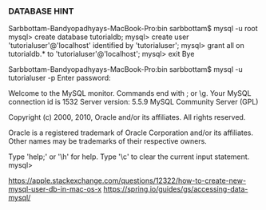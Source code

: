 ### DATABASE HINT

Sarbbottam-Bandyopadhyays-MacBook-Pro:bin sarbbottam$ mysql -u root
mysql> create database tutorialdb;
mysql> create user 'tutorialuser'@'localhost' identified by 'tutorialuser';
mysql> grant all on tutorialdb.* to 'tutorialuser'@'localhost';
mysql> exit
Bye

Sarbbottam-Bandyopadhyays-MacBook-Pro:bin sarbbottam$ mysql -u tutorialuser -p
Enter password:

Welcome to the MySQL monitor.  Commands end with ; or \g.
Your MySQL connection id is 1532
Server version: 5.5.9 MySQL Community Server (GPL)

Copyright (c) 2000, 2010, Oracle and/or its affiliates. All rights reserved.

Oracle is a registered trademark of Oracle Corporation and/or its
affiliates. Other names may be trademarks of their respective
owners.

Type 'help;' or '\h' for help. Type '\c' to clear the current input statement.
mysql> 

https://apple.stackexchange.com/questions/12322/how-to-create-new-mysql-user-db-in-mac-os-x
https://spring.io/guides/gs/accessing-data-mysql/